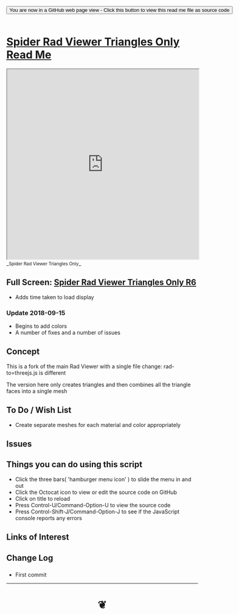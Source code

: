 
<span style=display:none; >[You are now in a GitHub source code view - click this link to view Read Me file as a web page]( https://www.ladybug.tools/spider-rad-viewer/#cookbook/rad-viewer-triangles-only/README.md "View file as a web page." ) </span>

<div><input type=button class = "btn btn-secondary btn-sm" onclick=window.location.href="https://www.ladybug.tools/spider-rad-viewer/blob/master/cookbook/rad-viewer-triangles-only/README.md"
value="You are now in a GitHub web page view - Click this button to view this read me file as source code" ></div>

<br>

# [Spider Rad Viewer Triangles Only Read Me]( #cookbook/rad-viewer-triangles-only/README.md )


<iframe src=https://www.ladybug.tools/spider-rad-viewer/cookbook/rad-viewer-triangles-only/66/rad-viewer-triangles-only.html width=100% height=500px >Iframes are not viewable in GitHub source code views</iframe>
_<small>Spider Rad Viewer Triangles Only</small>_

## Full Screen: [Spider Rad Viewer Triangles Only R6]( https://www.ladybug.tools/spider-rad-viewer/cookbook/rad-viewer-triangles-only/r6/rad-viewer-triangles-only.html )

* Adds time taken to load display

### Update 2018-09-15

* Begins to add colors
* A number of fixes and a number of issues

## Concept

This is a fork of the main Rad Viewer with a single file change: rad-to=threejs.js is different

The version here only creates triangles and then combines all the triangle faces into a single mesh



## To Do / Wish List

* Create separate meshes for each material and color appropriately

## Issues


## Things you can do using this script

* Click the three bars( 'hamburger menu icon' ) to slide the menu in and out
* Click the Octocat icon to view or edit the source code on GitHub
* Click on title to reload
* Press Control-U/Command-Option-U to view the source code
* Press Control-Shift-J/Command-Option-J to see if the JavaScript console reports any errors


## Links of Interest


## Change Log

###

* First commit


***

# <center title="hello!" ><a href=javascript:window.scrollTo(0,0); style=text-decoration:none; > ❦ </a></center>

